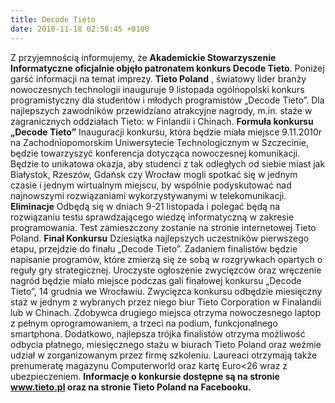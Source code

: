 ```yaml
---
title: Decode Tieto
date: 2010-11-18 02:58:45 +0100
---
```

Z przyjemnością informujemy, że **Akademickie Stowarzyszenie Informatyczne oficjalnie objęło patronatem konkurs Decode Tieto**. Poniżej garść informacji na temat imprezy. **Tieto Poland** , światowy lider branży nowoczesnych technologii inauguruje 9 listopada ogólnopolski konkurs programistyczny dla studentów i młodych programistów „Decode Tieto”. Dla najlepszych zawodników przewidziano atrakcyjne nagrody, m.in. staże w zagranicznych oddziałach Tieto: w Finlandii i Chinach. **Formuła konkursu „Decode Tieto”** Inauguracji konkursu, która będzie miała miejsce 9.11.2010r na Zachodniopomorskim Uniwersytecie Technologicznym w Szczecinie, będzie towarzyszyć konferencja dotycząca nowoczesnej komunikacji. Będzie to unikatowa okazja, aby studenci z tak odległych od siebie miast jak Białystok, Rzeszów, Gdańsk czy Wrocław mogli spotkać się w jednym czasie i jednym wirtualnym miejscu, by wspólnie podyskutować nad najnowszymi rozwiązaniami wykorzystywanymi w telekomunikacji. **Eliminacje** Odbędą się w dniach 9-21 listopada i polegać będą na rozwiązaniu testu sprawdzającego wiedzę informatyczną w zakresie programowania. Test zamieszczony zostanie na stronie internetowej Tieto Poland. **Finał Konkursu** Dziesiątka najlepszych uczestników pierwszego etapu, przejdzie do finału „Decode Tieto”. Zadaniem finalistów będzie napisanie programów, które zmierzą się ze sobą w rozgrywkach opartych o reguły gry strategicznej. Uroczyste ogłoszenie zwycięzców oraz wręczenie nagród będzie miało miejsce podczas gali finałowej konkursu „Decode Tieto”, 14 grudnia we Wrocławiu. Zwycięzca konkursu odbędzie miesięczny staż w jednym z wybranych przez niego biur Tieto Corporation w Finalandii lub w Chinach. Zdobywca drugiego miejsca otrzyma nowoczesnego laptop z pełnym oprogramowaniem, a trzeci na podium, funkcjonalnego smartphona. Dodatkowo, najlepsza trójka finalistów otrzyma możliwość odbycia płatnego, miesięcznego stażu w biurach Tieto Poland oraz weźmie udział w zorganizowanym przez firmę szkoleniu. Laureaci otrzymają także prenumeratę magazynu Computerworld oraz kartę Euro\<26 wraz z ubezpieczeniem. **Informacje o konkursie dostępne są na stronie www.tieto.pl oraz na stronie Tieto Poland na Facebooku.**

